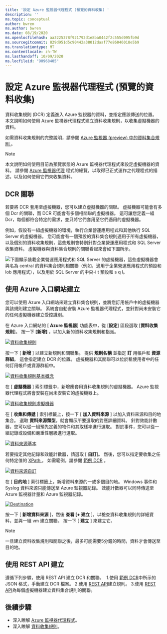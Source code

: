 ```yaml
---
title: '設定 Azure 監視器代理程式 (預覽的資料收集) '
description: ''
ms.topic: conceptual
author: bwren
ms.author: bwren
ms.date: 08/19/2020
ms.openlocfilehash: aa3225378f921792d1e8ba0442f2c555d095fb9d
ms.sourcegitcommit: 829d951d5c90442a38012daaf77e86046018e5b9
ms.translationtype: MT
ms.contentlocale: zh-TW
ms.lasthandoff: 10/09/2020
ms.locfileid: "90968405"
---
```

# <a name="configure-data-collection-for-the-azure-monitor-agent-preview"></a>設定 Azure 監視器代理程式 (預覽的資料收集) 
資料收集規則 (DCR) 定義進入 Azure 監視器的資料，並指定應該傳送的位置。 本文說明如何使用 Azure 監視器代理程式建立資料收集規則，以收集虛擬機器的資料。

如需資料收集規則的完整說明，請參閱 [Azure 監視器 (preview) 中的資料集合規則 ](data-collection-rule-overview.md)。

> [!NOTE]
> 本文說明如何使用目前為預覽狀態的 Azure 監視器代理程式來設定虛擬機器的資料。 請參閱 [Azure 監視器代理](agents-overview.md) 程式的總覽，以取得已正式運作之代理程式的描述，以及如何使用它們來收集資料。


## <a name="dcr-associations"></a>DCR 關聯
若要將 DCR 套用至虛擬機器，您可以建立虛擬機器的關聯。 虛擬機器可能會有多個 Dcr 的關聯，而 DCR 可能會有多個相關聯的虛擬機器。 這可讓您定義一組 Dcr，每個都符合特定的需求，並只將它們套用至它們適用的虛擬機器。 

例如，假設有一組虛擬機器的環境，執行企業營運應用程式和其他執行 SQL Server 的虛擬機器。 您可能會有一個預設的資料集合規則適用于所有虛擬機器，以及個別的資料收集規則，這些規則會特別針對企業營運應用程式和 SQL Server 收集資料。 虛擬機器與資料集合規則的關聯看起來會如下圖所示。

![下圖顯示裝載企業營運應用程式和 SQL Server 的虛擬機器，這些虛擬機器會與名為 central 的資料集合規則相關聯（例如，適用于企業營運應用程式的預設和 lob 應用程式），以及用於 SQL Server 的中央-i t 預設和 s q l。](media/data-collection-rule-azure-monitor-agent/associations.png)

## <a name="create-using-the-azure-portal"></a>使用 Azure 入口網站建立
您可以使用 Azure 入口網站來建立資料集合規則，並將您訂用帳戶中的虛擬機器與該規則建立關聯。 系統會自動安裝 Azure 監視器代理程式，並針對尚未安裝它的任何虛擬機器建立受控識別。

在 Azure 入口網站的 [ **Azure 監視器**] 功能表中，從 [**設定**] 區段選取 [**資料收集規則**]。 按一下 **[新增]** ，以加入新的資料收集規則和指派。

[![資料收集規則](media/azure-monitor-agent/data-collection-rules.png)](media/azure-monitor-agent/data-collection-rules.png#lightbox)

按一下 [ **新增** ] 以建立新規則和關聯集。 提供 **規則名稱** 並指定 **訂** 用帳戶和 **資源群組**。 這會指定建立 DCR 的位置。 虛擬機器和其關聯可以位於租使用者中的任何訂用帳戶或資源群組中。

[![資料收集規則基本概念](media/azure-monitor-agent/data-collection-rule-basics.png)](media/azure-monitor-agent/data-collection-rule-basics.png#lightbox)

在 [ **虛擬機器** ] 索引標籤中，新增應套用資料收集規則的虛擬機器。 Azure 監視器代理程式將會安裝在尚未安裝它的虛擬機器上。

[![資料收集規則虛擬機器](media/azure-monitor-agent/data-collection-rule-virtual-machines.png)](media/azure-monitor-agent/data-collection-rule-virtual-machines.png#lightbox)

在 [ **收集和傳遞** ] 索引標籤上，按一下 [ **加入資料來源** ] 以加入資料來源和目的地集合。 選取 **資料來源類型**，就會顯示所要選取的對應詳細資料。 針對效能計數器，您可以從一組預先定義的物件和其取樣率進行選取。 對於事件，您可以從一組記錄或設備和嚴重性層級進行選取。 

[![資料來源基本](media/azure-monitor-agent/data-collection-rule-data-source-basic.png)](media/azure-monitor-agent/data-collection-rule-data-source-basic.png#lightbox)


若要指定其他記錄和效能計數器，請選取 [ **自訂**]。 然後，您可以指定要收集之任何特定值的 [XPath ](https://www.w3schools.com/xml/xpath_syntax.asp) 。 如需範例，請參閱 [範例 DCR](data-collection-rule-overview.md#sample-data-collection-rule) 。

[![資料來源自訂](media/azure-monitor-agent/data-collection-rule-data-source-custom.png)](media/azure-monitor-agent/data-collection-rule-data-source-custom.png#lightbox)

在 [ **目的地** ] 索引標籤上，新增資料來源的一或多個目的地。 Windows 事件和 Syslog 資料來源只能傳送至 Azure 監視器記錄。 效能計數器可以同時傳送至 Azure 監視器計量和 Azure 監視器記錄。

[![Destination](media/azure-monitor-agent/data-collection-rule-destination.png)](media/azure-monitor-agent/data-collection-rule-destination.png#lightbox)

按一下 [ **新增資料來源** ]，然後 **查看 [+ 建立** ]，以檢查資料收集規則的詳細資料，並與一組 vm 建立關聯。 按一下 [ **建立** ] 來建立它。

> [!NOTE]
> 一旦建立資料收集規則和關聯之後，最多可能需要5分鐘的時間，資料才會傳送至目的地。

## <a name="createusingrestapi"></a>使用 REST API 建立
遵循下列步驟，使用 REST API 建立 DCR 和關聯。 
1.使用 [範例 DCR](data-collection-rule-overview.md#sample-data-collection-rule)中所示的 JSON 格式，手動建立 DCR 檔案。
2.使用 [REST API](https://docs.microsoft.com/rest/api/monitor/datacollectionrules/create#examples)建立規則。
3.使用 [REST API](https://docs.microsoft.com/rest/api/monitor/datacollectionruleassociations/create#examples)為每個虛擬機器建立資料集合規則的關聯。

## <a name="next-steps"></a>後續步驟

- 深入瞭解 [Azure 監視器代理程式](azure-monitor-agent-overview.md)。
- 深入瞭解 [資料收集規則](data-collection-rule-overview.md)。
